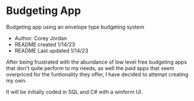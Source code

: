 <h1>Budgeting App</h1>
<div>
  Budgeting app using an envelope type budgeting system
</div>
<ul>
  <li>Author: Corey Jordan
  <li>README created 1/14/23
  <li>README Last updated 1/14/23
</ul>
<p>
  After being frustrated with the abundance of low level free budgeting 
  apps that don't quite perform to my needs, as well the paid apps that 
  seem overpriced for the funtionality they offer, I have decided to 
  attempt creating my own.
</p>
<p>
  It will be initially coded in SQL and C# with a winform UI. 
</p>
